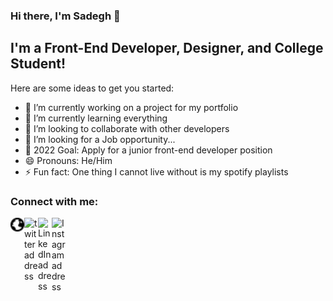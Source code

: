 ### Hi there, I'm Sadegh 👋

## I'm a Front-End Developer, Designer, and College Student!
Here are some ideas to get you started:

- 🔭 I’m currently working on a project for my portfolio
- 🌱 I’m currently learning everything
- 👯 I’m looking to collaborate with other developers
- 🤔 I’m looking for a Job opportunity...
- 🥅 2022 Goal: Apply for a junior front-end developer position 
- 😄 Pronouns: He/Him
- ⚡ Fun fact: One thing I cannot live without is my spotify playlists

### Connect with me:

[<img align="left" alt="personal portfolio" width="22px" src="https://raw.githubusercontent.com/iconic/open-iconic/master/svg/globe.svg" />][website]
[<img align="left" alt="twitter address" width="22px" src="https://cdn.jsdelivr.net/npm/simple-icons@v3/icons/twitter.svg" />][twitter]
[<img align="left" alt="LinkedIn address" width="22px" src="https://cdn.jsdelivr.net/npm/simple-icons@v3/icons/linkedin.svg" />][linkedin]
[<img align="left" alt="Instagram address" width="22px" src="https://cdn.jsdelivr.net/npm/simple-icons@v3/icons/instagram.svg" />][instagram]



[website]: https://sadegh.com
[twitter]: https://twitter.com/Sadeeeegh
[instagram]: https://instagram.com/sadeghrastgooo
[linkedin]: https://linkedin.com/in/sadegh-rastgoo
